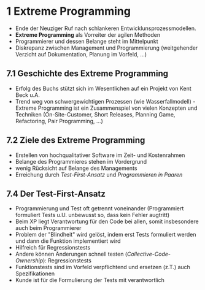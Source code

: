 # 1 Extreme Programming

- Ende der Neuziger Ruf nach schlankeren Entwicklunsprozessmodellen.
- **Extreme Programming** als Vorreiter der agilen Methoden
- Programmierer und dessen Belange steht im Mittelpunkt
- Diskrepanz zwischen Management und Programmierung (weitgehender Verzicht auf Dokumentation, Planung im Vorfeld, ...)

## 7.1 Geschichte des Extreme Programming

- Erfolg des Buchs stützt sich im Wesentlichen auf ein Projekt von Kent Beck u.A.
- Trend weg von schwergewichtigen Prozessen (wie Wasserfallmodell)
-Extreme Programming ist ein Zusammenspiel von vielen Konzepten und Techniken (On-Site-Customer, Short Releases, Planning Game, Refactoring, Pair Programming, ...)

## 7.2 Ziele des Extreme Programming

- Erstellen von hochqualitativer Software im Zeit- und Kostenrahmen
- Belange des Programmieres stehen im Vordergrund
- wenig Rücksicht auf Belange des Managements
- Erreichung durch *Test-First-Ansatz* und *Programmieren in Paaren*

## 7.4 Der Test-First-Ansatz

- Programmierung und Test oft getrennt voneinander (Programmiert formuliert Tests u.U. unbewusst so, dass kein Fehler augtritt)
- Beim XP liegt Verantwortung für den Code bei allen, somit insbesondere auch beim Programmierer
- Problem der "Blindheit" wird gelöst, indem erst Tests formuliert werden und dann die Funktion implementiert wird
- Hilfreich für Regressionstests
- Andere können Änderungen schnell testen (*Collective-Code-Ownership*): Regressionstests
- Funktionstests sind im Vorfeld verpflichtend und ersetzen (z.T.) auch Spezifikationen
- Kunde ist für die Formulierung der Tests mit verantwortlich
